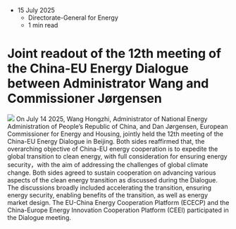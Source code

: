 * 15 July 2025
  * Directorate-General for Energy
  * 1 min read


# Joint readout of the 12th meeting of the China-EU Energy Dialogue between Administrator Wang and Commissioner Jørgensen
![](https://energy.ec.europa.eu/sites/default/files/styles/oe_theme_medium_no_crop/public/2025-07/EU%20China%20Energy%20Dialogue%20%28002%29.jpg?itok=xEi08JGV)
On July 14 2025, Wang Hongzhi, Administrator of National Energy Administration of People’s Republic of China, and Dan Jørgensen, European Commissioner for Energy and Housing, jointly held the 12th meeting of the China-EU Energy Dialogue in Beijing.
Both sides reaffirmed that, the overarching objective of China-EU energy cooperation is to expedite the global transition to clean energy, with full consideration for ensuring energy security，with the aim of addressing the challenges of global climate change.
Both sides agreed to sustain cooperation on advancing various aspects of the clean energy transition as discussed during the Dialogue. The discussions broadly included accelerating the transition, ensuring energy security, enabling benefits of the transition, as well as energy market design.
The EU-China Energy Cooperation Platform (ECECP) and the China-Europe Energy Innovation Cooperation Platform (CEEI) participated in the Dialogue meeting.